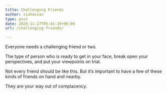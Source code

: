 ```yaml
---
title: Challenging Friends
author: ziahassan
type: post
date: 2020-11-27T05:41:39+00:00
url: /challenging-friends/

---
```

Everyone needs a challenging friend or two.

The type of person who is ready to get in your face, break open your perspectives, and put your viewpoints on trial.

Not every friend should be like this. But it’s important to have a few of these kinds of friends on hand and nearby. 

They are your way out of complacency.